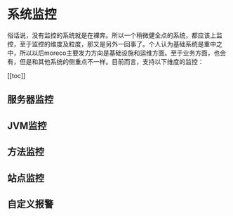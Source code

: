 # 系统监控

俗话说，没有监控的系统就是在裸奔。所以一个稍微健全点的系统，都应该上监控，至于监控的维度及粒度，那又是另外一回事了。个人认为基础系统是重中之中，所以以后moreco主要发力方向是基础设施和运维方面。至于业务方面，也会有，但是和其他系统的侧重点不一样。目前而言，支持以下维度的监控：

[[toc]]

## 服务器监控

## JVM监控

## 方法监控

## 站点监控

## 自定义报警
